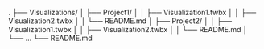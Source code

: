 .
├── Visualizations/
│   ├── Project1/
│   │   ├── Visualization1.twbx
│   │   ├── Visualization2.twbx
│   │   └── README.md
│   ├── Project2/
│   │   ├── Visualization1.twbx
│   │   ├── Visualization2.twbx
│   │   └── README.md
│   └── ...
└── README.md
